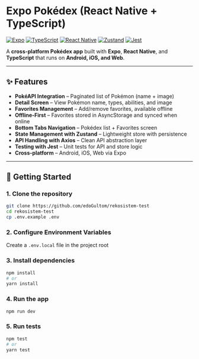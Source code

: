 # Expo Pokédex (React Native + TypeScript)

[![Expo](https://img.shields.io/badge/Expo-49.0.0-000.svg?logo=expo)](https://expo.dev/)
[![TypeScript](https://img.shields.io/badge/TypeScript-5.x-3178C6.svg?logo=typescript)](https://www.typescriptlang.org/)
[![React Native](https://img.shields.io/badge/React%20Native-0.74-61DAFB.svg?logo=react)](https://reactnative.dev/)
[![Zustand](https://img.shields.io/badge/Zustand-Store-ffdd55.svg)](https://github.com/pmndrs/zustand)
[![Jest](https://img.shields.io/badge/Tested_with-Jest-15C213.svg?logo=jest)](https://jestjs.io/)

A **cross-platform Pokédex app** built with **Expo**, **React Native**, and **TypeScript** that runs on **Android, iOS, and Web**.

---

## ✨ Features

- **PokéAPI Integration** – Paginated list of Pokémon (name + image)
- **Detail Screen** – View Pokémon name, types, abilities, and image
- **Favorites Management** – Add/remove favorites, available offline
- **Offline-First** – Favorites stored in AsyncStorage and synced when online
- **Bottom Tabs Navigation** – Pokédex list + Favorites screen
- **State Management with Zustand** – Lightweight store with persistence
- **API Handling with Axios** – Clean API abstraction layer
- **Testing with Jest** – Unit tests for API and store logic
- **Cross-platform** – Android, iOS, Web via Expo

---

## 🚀 Getting Started

### 1. Clone the repository
```bash
git clone https://github.com/edoGultom/rekosistem-test
cd rekosistem-test
cp .env.example .env
```

### 2. Configure Environment Variables
Create a `.env.local` file in the project root

### 3. Install dependencies
```bash
npm install
# or
yarn install
```

### 4. Run the app
```bash
npm run dev
```

### 5. Run tests
```bash
npm test
# or
yarn test
```


